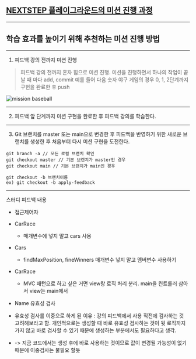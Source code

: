 ## [NEXTSTEP 플레이그라운드의 미션 진행 과정](https://github.com/next-step/nextstep-docs/blob/master/playground/README.md)

---
## 학습 효과를 높이기 위해 추천하는 미션 진행 방법

---
1. 피드백 강의 전까지 미션 진행 
> 피드백 강의 전까지 혼자 힘으로 미션 진행. 미션을 진행하면서 하나의 작업이 끝날 때 마다 add, commit
> 예를 들어 다음 숫자 야구 게임의 경우 0, 1, 2단계까지 구현을 완료한 후 push

![mission baseball](https://raw.githubusercontent.com/next-step/nextstep-docs/master/playground/images/mission_baseball.png)

---
2. 피드백 앞 단계까지 미션 구현을 완료한 후 피드백 강의를 학습한다.

---
3. Git 브랜치를 master 또는 main으로 변경한 후 피드백을 반영하기 위한 새로운 브랜치를 생성한 후 처음부터 다시 미션 구현을 도전한다.

```
git branch -a // 모든 로컬 브랜치 확인
git checkout master // 기본 브랜치가 master인 경우
git checkout main // 기본 브랜치가 main인 경우

git checkout -b 브랜치이름
ex) git checkout -b apply-feedback
```

---
스터디 피드백 내용

* 접근제어자

* CarRace
  * 매개변수에 넣지 말고 cars 사용

* Cars
  * findMaxPosition, fineWinners 매개변수 넣지 말고 멤버변수 사용하기

* CarRace
  * MVC 패턴으로 하고 싶은 거면 view랑 로직 처리 분리. main을 컨트롤러 삼아서 view는 main에서 

* Name 유효성 검사
 * 유효성 검사를 이중으로 하게 된 이유 : 강의 피드백에서 사용 직전에 검사하는 것 고려해보라고 함. 개인적으로는 생성할 때 바로 유효성 검사하는 것이 뒷 로직까지 가지 않고 바로 검사할 수 있기 때문에 생성하는 부분에서도 필요하다고 생각. 
 * -> 지금 코드에서는 생성 후에 바로 사용하는 것이므로 값이 변경될 가능성이 없기 때문에 이중검사는 불필요 할듯
